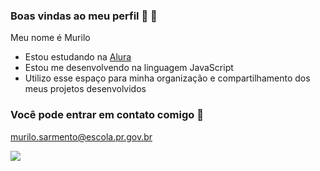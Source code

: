 ### Boas vindas ao meu perfil 🍌 🍑

Meu nome é Murilo 

- Estou estudando na [Alura](https://www.alura.com.br)
- Estou me desenvolvendo na linguagem JavaScript
- Utilizo esse espaço para minha organização e compartilhamento dos meus projetos desenvolvidos

### Você pode entrar em contato comigo 🎱

murilo.sarmento@escola.pr.gov.br

![](https://media.tenor.com/zCWcvMByt9kAAAAd/monkey-rizz-lightskin-stare.gif)


